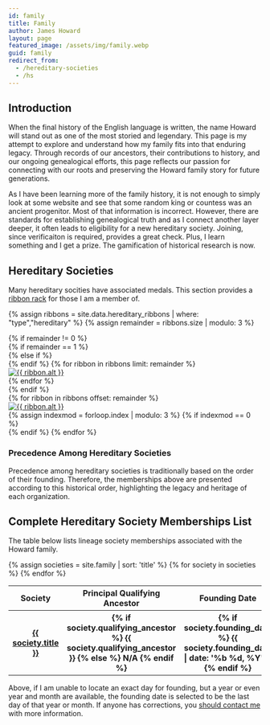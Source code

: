 ```yaml
---
id: family
title: Family
author: James Howard
layout: page
featured_image: /assets/img/family.webp
guid: family
redirect_from:
  - /hereditary-societies
  - /hs
---
```


## Introduction

When the final history of the English language is written, the name Howard will
stand out as one of the most storied and legendary. This page is my attempt to
explore and understand how my family fits into that enduring legacy. Through
records of our ancestors, their contributions to history, and our ongoing
genealogical efforts, this page reflects our passion for connecting with our
roots and preserving the Howard family story for future generations.

As I have been learning more of the family history, it is not enough to simply
look at some website and see that some random king or countess was an ancient
progenitor.  Most of that information is incorrect.  However, there are
standards for establishing genealogical truth and as I connect another layer
deeper, it often leads to eligibility for a new hereditary society.  Joining,
since verificaiton is required, provides a great check.  Plus, I learn something
and I get a prize.  The gamification of historical research is now.

## Hereditary Societies

Many hereditary socities have associated medals.  This section provides a
[ribbon rack](https://en.wikipedia.org/wiki/Medal_ribbon) for those I am a
member of.

{% assign ribbons = site.data.hereditary_ribbons | where: "type","hereditary" %}
{% assign remainder = ribbons.size | modulo: 3 %}
<div class="ribbonrack container mt-3 mb-3">
  {% if remainder != 0 %}
    <div class="row g-1 justify-content-center">
      {% if remainder == 1 %}
        <div class="col-4 col-md-4 col-sm-4 col-xs-4 d-flex justify-content-center p-1px m-0"></div>
      {% else if %}
        <div class="col-2 col-md-2 col-sm-2 col-xs-2 d-flex justify-content-center p-1px m-0"></div>
      {% endif %}
      {% for ribbon in ribbons limit: remainder %}
        <div class="col-4 col-md-4 col-sm-4 col-xs-4 d-flex justify-content-center p-1px m-0">
          <a href="{% if ribbon.url %}{{ ribbon.url | relative_url}}{% else %}#{{ ribbon.id }}{% endif %}" class="ribbon p-0">
            <img src="{{ ribbon.img }}" alt="{{ ribbon.alt }}" />
          </a>
        </div>
      {% endfor %}
    </div>
  {% endif %}

  <div class="row g-1">
    {% for ribbon in ribbons offset: remainder %}
      <div class="col-4 col-md-4 col-sm-4 col-xs-4 d-flex justify-content-center p-1px m-0">
        <a href="{% if ribbon.url %}{{ ribbon.url | relative_url}}{% else %}#{{ ribbon.id }}{% endif %}" class="ribbon p-0">
          <img src="{{ ribbon.img }}" alt="{{ ribbon.alt }}" />
        </a>
      </div>
      {% assign indexmod = forloop.index | modulo: 3 %}
      {% if indexmod == 0 %}
        </div><div class="row g-1">
      {% endif %}
    {% endfor %}
  </div>
</div>

### Precedence Among Hereditary Societies

Precedence among hereditary societies is traditionally based on the
order of their founding. Therefore, the memberships above are presented
according to this historical order, highlighting the legacy and heritage
of each organization.

## Complete Hereditary Society Memberships List

The table below lists lineage society memberships associated with the Howard
family.

<div class="table-responsive">
  <div>
    <table class="table align-items-center">
      <thead class="thead-light">
        <tr>
          <th scope="col" width="45%">Society</th>
          <th scope="col">Principal Qualifying Ancestor</th>
          <th scope="col">Founding Date</th>
        </tr>
      </thead>
      <tbody class="list">
        {% assign societies = site.family | sort: 'title' %}
        {% for society in societies %}
        <tr>
          <th scope="row">
            <div class="align-items-center table-element">
              <div class="media-body">
                <span class="name mb-0 text-sm">
                  <a href="{{ society.permalink | relative_url }}">{{ society.title }}</a>
                </span>
              </div>
            </div>
          </th>
          <th scope="row">
            <div class="align-items-center table-element">
              <div class="media-body">
                <span class="name mb-0 text-sm">
                  {% if society.qualifying_ancestor %}
                    {{ society.qualifying_ancestor }}
                  {% else %}
                    N/A
                  {% endif %}
                </span>
              </div>
            </div>
          </th>
          <th scope="row">
            <div class="align-items-center table-element">
              <div class="media-body">
                <span class="date mb-0 text-sm">
                  {% if society.founding_date %}
                    {{ society.founding_date | date: '%b %d, %Y' }}
                  {% endif %}
                </span>
              </div>
            </div>
          </th>
        </tr>
        {% endfor %}
      </tbody>
    </table>
  </div>
</div>

Above, if I am unable to locate an exact day for founding, but a year or even
year and month are available, the founding date is selected to be the last day
of that year or month.  If anyone has corrections, you [should contact
me](/contact-me) with more information.

